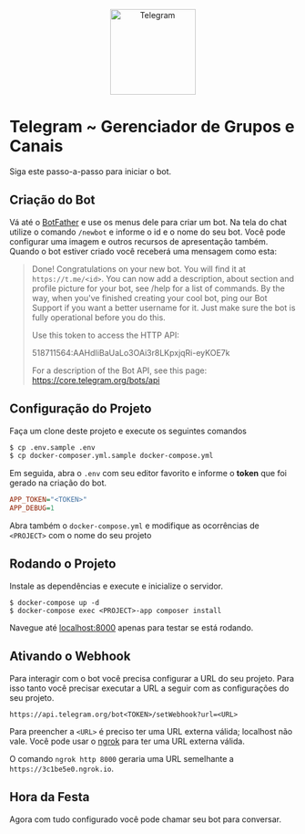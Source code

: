 <p align="center">
  <img 
    src="https://github.com/LyseonTech/telegram/raw/master/public/image/telegram.png" 
    height="150px" 
    alt="Telegram"
  >
</p>

# Telegram ~ Gerenciador de Grupos e Canais
Siga este passo-a-passo para iniciar o bot.

## Criação do Bot
Vá até o [BotFather](https://t.me/BotFather) e use os menus dele para criar um bot.
Na tela do chat utilize o comando `/newbot` e informe o id e o nome do seu bot.
Você pode configurar uma imagem e outros recursos de apresentação também.
Quando o bot estiver criado você receberá uma mensagem como esta:

> Done! Congratulations on your new bot. You will find it at `https://t.me/<id>`.
You can now add a description, about section and profile picture for your bot, see /help for a list of commands.
By the way, when you've finished creating your cool bot, ping our Bot Support if you want a better username for it. 
Just make sure the bot is fully operational before you do this.
>
> Use this token to access the HTTP API:
>
> 518711564:AAHdIiBaUaLo3OAi3r8LKpxjqRi-eyKOE7k
>
> For a description of the Bot API, see this page: https://core.telegram.org/bots/api

## Configuração do Projeto
Faça um clone deste projeto e execute os seguintes comandos
```bash
$ cp .env.sample .env
$ cp docker-composer.yml.sample docker-compose.yml
```

Em seguida, abra o `.env` com seu editor favorito e informe o **token** que foi gerado na criação do bot.
```ini
APP_TOKEN="<TOKEN>"
APP_DEBUG=1
```

Abra também o `docker-compose.yml` e modifique as ocorrências de `<PROJECT>` com o nome do seu projeto

## Rodando o Projeto
Instale as dependências e execute e inicialize o servidor.
```
$ docker-compose up -d
$ docker-compose exec <PROJECT>-app composer install
```
Navegue até [localhost:8000](http://localhost:8000) apenas para testar se está rodando.

## Ativando o Webhook
Para interagir com o bot você precisa configurar a URL do seu projeto.
Para isso tanto você precisar executar a URL a seguir com as configurações do seu projeto.
```
https://api.telegram.org/bot<TOKEN>/setWebhook?url=<URL>
```
Para preencher a `<URL>` é preciso ter uma URL externa válida; localhost não vale.
Você pode usar o [ngrok](https://ngrok.com) para ter uma URL externa válida.

O comando `ngrok http 8000` geraria uma URL semelhante a `https://3c1be5e0.ngrok.io`.

## Hora da Festa
Agora com tudo configurado você pode chamar seu bot para conversar.